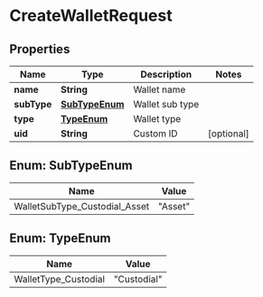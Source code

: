 

# CreateWalletRequest


## Properties

| Name | Type | Description | Notes |
|------------ | ------------- | ------------- | -------------|
|**name** | **String** | Wallet name |  |
|**subType** | [**SubTypeEnum**](#SubTypeEnum) | Wallet sub type |  |
|**type** | [**TypeEnum**](#TypeEnum) | Wallet type |  |
|**uid** | **String** | Custom ID |  [optional] |



## Enum: SubTypeEnum

| Name | Value |
|---- | -----|
| WalletSubType_Custodial_Asset | &quot;Asset&quot; |



## Enum: TypeEnum

| Name | Value |
|---- | -----|
| WalletType_Custodial | &quot;Custodial&quot; |



